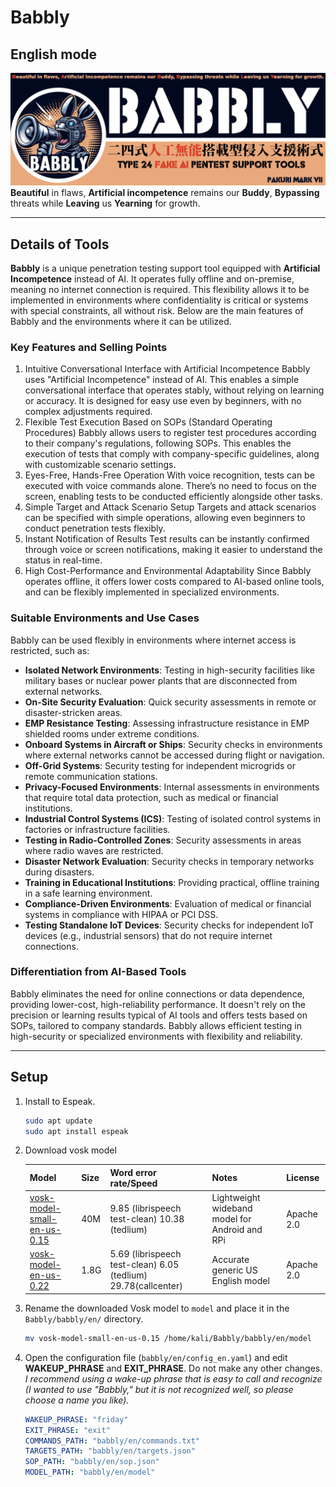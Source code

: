 # Babbly

## English mode

![Babbly banner](../../images/Babbly_banner.png)
**Beautiful** in flaws, **Artificial incompetence** remains our **Buddy**, **Bypassing** threats while **Leaving** us **Yearning** for growth.

---

## Details of Tools

**Babbly** is a unique penetration testing support tool equipped with **Artificial Incompetence** instead of AI. It operates fully offline and on-premise, meaning no internet connection is required. This flexibility allows it to be implemented in environments where confidentiality is critical or systems with special constraints, all without risk. Below are the main features of Babbly and the environments where it can be utilized.

### Key Features and Selling Points

1. Intuitive Conversational Interface with Artificial Incompetence
   Babbly uses "Artificial Incompetence" instead of AI. This enables a simple conversational interface that operates stably, without relying on learning or accuracy. It is designed for easy use even by beginners, with no complex adjustments required.
2. Flexible Test Execution Based on SOPs (Standard Operating Procedures)
   Babbly allows users to register test procedures according to their company's regulations, following SOPs. This enables the execution of tests that comply with company-specific guidelines, along with customizable scenario settings.
3. Eyes-Free, Hands-Free Operation
   With voice recognition, tests can be executed with voice commands alone. There’s no need to focus on the screen, enabling tests to be conducted efficiently alongside other tasks.
4. Simple Target and Attack Scenario Setup
   Targets and attack scenarios can be specified with simple operations, allowing even beginners to conduct penetration tests flexibly.
5. Instant Notification of Results
   Test results can be instantly confirmed through voice or screen notifications, making it easier to understand the status in real-time.
6. High Cost-Performance and Environmental Adaptability
   Since Babbly operates offline, it offers lower costs compared to AI-based online tools, and can be flexibly implemented in specialized environments.

### Suitable Environments and Use Cases

Babbly can be used flexibly in environments where internet access is restricted, such as:  

- **Isolated Network Environments**: Testing in high-security facilities like military bases or nuclear power plants that are disconnected from external networks.
- **On-Site Security Evaluation**: Quick security assessments in remote or disaster-stricken areas.
- **EMP Resistance Testing**: Assessing infrastructure resistance in EMP shielded rooms under extreme conditions.
- **Onboard Systems in Aircraft or Ships**: Security checks in environments where external networks cannot be accessed during flight or navigation.
- **Off-Grid Systems**: Security testing for independent microgrids or remote communication stations.
- **Privacy-Focused Environments**: Internal assessments in environments that require total data protection, such as medical or financial institutions.
- **Industrial Control Systems (ICS)**: Testing of isolated control systems in factories or infrastructure facilities.
- **Testing in Radio-Controlled Zones**: Security assessments in areas where radio waves are restricted.
- **Disaster Network Evaluation**: Security checks in temporary networks during disasters.
- **Training in Educational Institutions**: Providing practical, offline training in a safe learning environment.
- **Compliance-Driven Environments**: Evaluation of medical or financial systems in compliance with HIPAA or PCI DSS.
- **Testing Standalone IoT Devices**: Security checks for independent IoT devices (e.g., industrial sensors) that do not require internet connections.

### Differentiation from AI-Based Tools

Babbly eliminates the need for online connections or data dependence, providing lower-cost, high-reliability performance. It doesn't rely on the precision or learning results typical of AI tools and offers tests based on SOPs, tailored to company standards. Babbly allows efficient testing in high-security or specialized environments with flexibility and reliability.

---

## Setup

1. Install to Espeak.  

   ``` bash
   sudo apt update
   sudo apt install espeak
   ```

2. Download vosk model  

   | Model | Size | Word error rate/Speed | Notes | License |
   | ---- | ---- |---- | ---- |---- |
   | [vosk-model-small-en-us-0.15](https://alphacephei.com/vosk/models/vosk-model-small-en-us-0.15.zip) | 40M | 9.85 (librispeech test-clean) 10.38 (tedlium) | Lightweight wideband model for Android and RPi| Apache 2.0 |
   | [vosk-model-en-us-0.22](https://alphacephei.com/vosk/models/vosk-model-en-us-0.22.zip) | 1.8G | 5.69 (librispeech test-clean) 6.05 (tedlium) 29.78(callcenter) | Accurate generic US English model| Apache 2.0 |

3. Rename the downloaded Vosk model to `model` and place it in the `Babbly/babbly/en/` directory.  

   ``` bash
   mv vosk-model-small-en-us-0.15 /home/kali/Babbly/babbly/en/model
   ```

4. Open the configuration file (`babbly/en/config_en.yaml`) and edit **WAKEUP_PHRASE** and **EXIT_PHRASE**. Do not make any other changes.  
   *I recommend using a wake-up phrase that is easy to call and recognize (I wanted to use "Babbly," but it is not recognized well, so please choose a name you like).*

   ``` yaml
   WAKEUP_PHRASE: "friday"
   EXIT_PHRASE: "exit"
   COMMANDS_PATH: "babbly/en/commands.txt"
   TARGETS_PATH: "babbly/en/targets.json"
   SOP_PATH: "babbly/en/sop.json"
   MODEL_PATH: "babbly/en/model"
   ```
